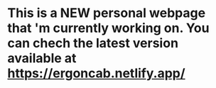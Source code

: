 #  This is a **NEW** personal webpage that 'm currently working on. You can chech the latest version available at https://ergoncab.netlify.app/
